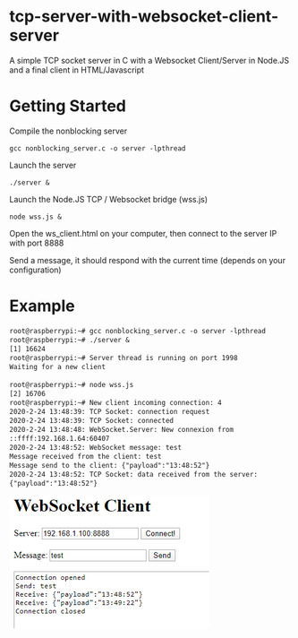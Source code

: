 # tcp-server-with-websocket-client-server
A simple TCP socket server in C with a Websocket Client/Server in Node.JS and a final client in HTML/Javascript

# Getting Started

Compile the nonblocking server
```
gcc nonblocking_server.c -o server -lpthread
```

Launch the server 

```
./server &
```

Launch the Node.JS TCP / Websocket bridge (wss.js)

```
node wss.js &
```

Open the ws_client.html on your computer, then connect to the server IP with port 8888

Send a message, it should respond with the current time (depends on your configuration)

# Example

```
root@raspberrypi:~# gcc nonblocking_server.c -o server -lpthread
root@raspberrypi:~# ./server &
[1] 16624
root@raspberrypi:~# Server thread is running on port 1998
Waiting for a new client

root@raspberrypi:~# node wss.js
[2] 16706
root@raspberrypi:~# New client incoming connection: 4
2020-2-24 13:48:39: TCP Socket: connection request
2020-2-24 13:48:39: TCP Socket: connected
2020-2-24 13:48:48: WebSocket.Server: New connexion from ::ffff:192.168.1.64:60407
2020-2-24 13:48:52: WebSocket message: test
Message received from the client: test
Message send to the client: {"payload":"13:48:52"}
2020-2-24 13:48:52: TCP Socket: data received from the server: {"payload":"13:48:52"}
```

![Alt text](./example.png?raw=true "Client screen capture example")

